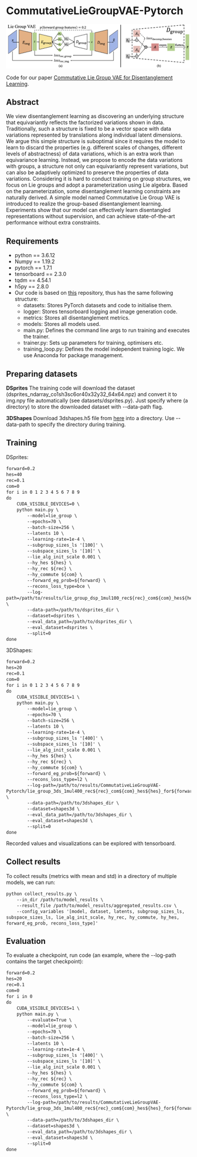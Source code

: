 # CommutativeLieGroupVAE-Pytorch

![architecture](./imgs/lie_vae.png)

Code for our paper [Commutative Lie Group VAE for Disentanglement Learning](https://arxiv.org/abs/2106.03375).

## Abstract

We view disentanglement learning as discovering an underlying structure that
equivariantly reflects the factorized variations shown in data.
Traditionally, such a structure is fixed to be a vector space with data
variations represented by translations along individual latent dimensions.
We argue this simple structure is suboptimal since it requires the model
to learn to discard the properties (e.g. different scales of changes,
different levels of abstractness) of data variations, which is an extra
work than equivariance learning. Instead, we propose to encode the data
variations with groups, a structure not only can equivariantly represent
variations, but can also be adaptively optimized to preserve the properties
of data variations. Considering it is hard to conduct training on group
structures, we focus on Lie groups and adopt a parameterization using
Lie algebra. Based on the parameterization, some disentanglement learning
constraints are naturally derived. A simple model named Commutative Lie Group
VAE is introduced to realize the group-based disentanglement learning.
Experiments show that our model can effectively learn disentangled
representations without supervision, and can achieve state-of-the-art
performance without extra constraints.

## Requirements

* python == 3.6.12
* Numpy == 1.19.2
* pytorch == 1.7.1
* tensorboard == 2.3.0
* tqdm == 4.54.1
* h5py == 2.8.0
* Our code is based on
[this](https://github.com/MattPainter01/UnsupervisedActionEstimation)
repository, thus has the same following structure:
  * datasets: Stores PyTorch datasets and code to initialise them.
  * logger: Stores tensorboard logging and image generation code.
  * metrics: Stores all disentanglement metrics.
  * models: Stores all models used.
  * main.py: Defines the command line args to run training and executes the trainer.
  * trainer.py: Sets up parameters for training, optimisers etc.
  * training_loop.py: Defines the model independent training logic.
We use Anaconda for package management.

## Preparing datasets

**DSprites**
The training code will download the dataset
(dsprites_ndarray_co1sh3sc6or40x32y32_64x64.npz)
and convert it to img.npy file automatically (see
datasets/dsprites.py).
Just specify where (a directory) to store the downloaded dataset with
--data-path flag.

**3DShapes**
Download 3dshapes.h5 file from [here](https://github.com/deepmind/3d-shapes)
into a directory.
Use --data-path to specify the directory during training.

## Training

DSprites:
```
forward=0.2
hes=40
rec=0.1
com=0
for i in 0 1 2 3 4 5 6 7 8 9
do
    CUDA_VISIBLE_DEVICES=0 \
    python main.py \
        --model=lie_group \
        --epochs=70 \
        --batch-size=256 \
        --latents 10 \
        --learning-rate=1e-4 \
        --subgroup_sizes_ls '[100]' \
        --subspace_sizes_ls '[10]' \
        --lie_alg_init_scale 0.001 \
        --hy_hes ${hes} \
        --hy_rec ${rec} \
        --hy_commute ${com} \
        --forward_eg_prob=${forward} \
        --recons_loss_type=bce \
        --log-path=/path/to/results/lie_group_dsp_1mul100_rec${rec}_com${com}_hes${hes}_for${forward}_init0001 \
        --data-path=/path/to/dsprites_dir \
        --dataset=dsprites \
        --eval_data_path=/path/to/dsprites_dir \
        --eval_dataset=dsprites \
        --split=0
done
```

3DShapes:
```
forward=0.2
hes=20
rec=0.1
com=0
for i in 0 1 2 3 4 5 6 7 8 9
do
    CUDA_VISIBLE_DEVICES=1 \
    python main.py \
        --model=lie_group \
        --epochs=70 \
        --batch-size=256 \
        --latents 10 \
        --learning-rate=1e-4 \
        --subgroup_sizes_ls '[400]' \
        --subspace_sizes_ls '[10]' \
        --lie_alg_init_scale 0.001 \
        --hy_hes ${hes} \
        --hy_rec ${rec} \
        --hy_commute ${com} \
        --forward_eg_prob=${forward} \
        --recons_loss_type=l2 \
        --log-path=/path/to/results/CommutativeLieGroupVAE-Pytorch/lie_group_3ds_1mul400_rec${rec}_com${com}_hes${hes}_for${forward}_init0001 \
        --data-path=/path/to/3dshapes_dir \
        --dataset=shapes3d \
        --eval_data_path=/path/to/3dshapes_dir \
        --eval_dataset=shapes3d \
        --split=0
done
```

Recorded values and visualizations can be explored with tensorboard.

## Collect results

To collect results (metrics with mean and std) in a directory
of multiple models, we can run:
```
python collect_results.py \
    --in_dir /path/to/model_results \
    --result_file /path/to/model_results/aggregated_results.csv \
    --config_variables '[model, dataset, latents, subgroup_sizes_ls, subspace_sizes_ls, lie_alg_init_scale, hy_rec, hy_commute, hy_hes, forward_eg_prob, recons_loss_type]'
```

## Evaluation
To evaluate a checkpoint, run code (an example, where
the --log-path contains the target checkpoint):
```
forward=0.2
hes=20
rec=0.1
com=0
for i in 0
do
    CUDA_VISIBLE_DEVICES=1 \
    python main.py \
        --evaluate=True \
        --model=lie_group \
        --epochs=70 \
        --batch-size=256 \
        --latents 10 \
        --learning-rate=1e-4 \
        --subgroup_sizes_ls '[400]' \
        --subspace_sizes_ls '[10]' \
        --lie_alg_init_scale 0.001 \
        --hy_hes ${hes} \
        --hy_rec ${rec} \
        --hy_commute ${com} \
        --forward_eg_prob=${forward} \
        --recons_loss_type=l2 \
        --log-path=/path/to/results/CommutativeLieGroupVAE-Pytorch/lie_group_3ds_1mul400_rec${rec}_com${com}_hes${hes}_for${forward}_init0001/version_${i} \
        --data-path=/path/to/3dshapes_dir \
        --dataset=shapes3d \
        --eval_data_path=/path/to/3dshapes_dir \
        --eval_dataset=shapes3d \
        --split=0
done
```
